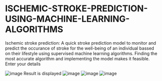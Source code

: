 # ISCHEMIC-STROKE-PREDICTION-USING-MACHINE-LEARNING-ALGORITHMS    
Ischemic stroke prediction: A quick stroke prediction model to monitor and predict the occurance of stroke for the well-being of an individual bassed on their lifestyle using supervised machine learning algorithms. Finding the most accurate algorithm and implementing the model makes it feasible.
Enter your details 

![image](https://github.com/AVSLKEERTHI/ISCHEMIC-STROKE-PREDICTION-USING-MACHINE-LEARNING-ALGORITHMS/assets/125969555/9d5a9551-35d7-444e-b58d-759a8bf88313)
Result is displayed
![image](https://github.com/AVSLKEERTHI/ISCHEMIC-STROKE-PREDICTION-USING-MACHINE-LEARNING-ALGORITHMS/assets/125969555/67b7f312-1b55-4877-9eab-eceaf6a11df4)
![image](https://github.com/AVSLKEERTHI/ISCHEMIC-STROKE-PREDICTION-USING-MACHINE-LEARNING-ALGORITHMS/assets/125969555/f07594f3-4eaa-40ae-8bbf-9a252b1d2d28)
![image](https://github.com/AVSLKEERTHI/ISCHEMIC-STROKE-PREDICTION-USING-MACHINE-LEARNING-ALGORITHMS/assets/125969555/8065fa18-6001-4857-88e7-c37de5289514)

